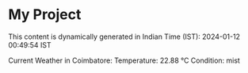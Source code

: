 # My Project

This content is dynamically generated in Indian Time (IST): 2024-01-12 00:49:54 IST


Current Weather in Coimbatore:
Temperature: 22.88 °C
Condition: mist
